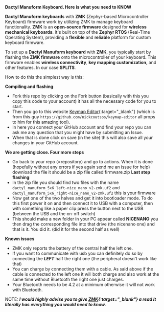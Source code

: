 ****Dactyl Manuform Keyboard. Here is what you need to KNOW****

**Dactyl Manuform keyboards** with **ZMK** (Zephyr-based Microcontroller Keyboard) firmware work by utilizing ZMK to manage keyboard functionality.
**ZMK** is an **open-source firmware** designed for **wireless mechanical keyboards**. It's built on top of the **Zephyr RTOS** (Real-Time Operating System), providing a **flexible** and **reliable** platform for custom keyboard firmware.

To set up a **Dactyl Manuform keyboard** with **ZMK**, you typically start by flashing the **ZMK firmware** onto the microcontroller of your keyboard. 
This firmware enables **wireless connectivity**, **key mapping customization**, and other features. In our case **SPLITS**.

How to do this the simplest way is this: 

**Compiling and flashing**

* Fork this repo by clicking on the Fork button (basically with this you copy this code to your account) it has all the necessary code for you to start.
* Then you go to this website [Keymap Editor](https://nickcoutsos.github.io/keymap-editor){:target="_blank"} (which is from this guy `https://github.com/nickcoutsos/keymap-editor` all props to him for this amazing tool).
* In here you connect your GitHub account and find your repo you can ask me any question that you might have by submitting an Issue.
* When that is done click on save (in the site) this will also save all your changes in your GitHub account.

**We are getting close. Four more steps**

* Go back to your repo (=repository) and go to actions. When it is done (hopefully without any errors if yes again send me an issue for help) download the file it should be a zip file called firmware.zip
**Last step flashing**
* In the zip file you should find two files with the name `dactyl_manuform_5x6_left-nice_nano_v2-zmk.uf2` and `dactyl_manuform_5x6_right-nice_nano_v2-zmk.uf2` this is your firmware
* Now get one of the two halves and get it into bootloader mode. To do this first power it on and then connect it to USB with a computer, then with something like a paper clip press the button next to the USB (between the USB and the on-off switch)
* This should make a new folder in your PC appear called **NICENANO** you then drag the corresponding file into that drive (the nicenano one) and that is it. You did it. (did it for the second half as well)

**Known issues**
* ZMK only reports the battery of the central half the left one.
* If you want to communicate with usb you can definitely do so by connecting the ***LEFT*** half the right one (the peripheral doesn't work like that)
* You can charge by connecting them with a cable. As said above if the cable is connected to the left one it will both charge and also work at the same time without Bluetooth the right one just charges.
* Your Bluetooth needs to be 4.2 at a minimum otherwise it will not work with Bluetooth.

NOTE:
***I would highly advise you to give [ZMK](ZMK.dev){:target="_blank"} a read it literally has everything you would need to know.***

